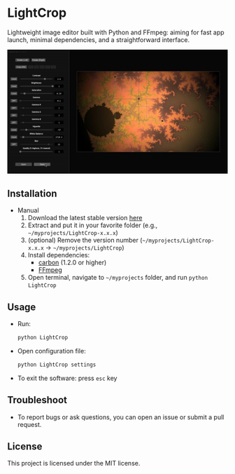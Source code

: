 # LightCrop

Lightweight image editor built with Python and FFmpeg: aiming for fast app launch, minimal dependencies, and a straightforward interface.

![banner](https://raw.githubusercontent.com/nvfp/LightCrop/master/banner.jpg)


## Installation

- Manual
    1. Download the latest stable version [here](https://github.com/nvfp/LightCrop/releases)
    2. Extract and put it in your favorite folder (e.g., `~/myprojects/LightCrop-x.x.x`)
    3. (optional) Remove the version number (`~/myprojects/LightCrop-x.x.x` -> `~/myprojects/LightCrop`)
    3. Install dependencies:
        - [carbon](https://github.com/nvfp/carbon) (1.2.0 or higher)
        - [FFmpeg](https://ffmpeg.org/download.html)
    4. Open terminal, navigate to `~/myprojects` folder, and run `python LightCrop`


## Usage

- Run:    

    ```sh
    python LightCrop
    ```

- Open configuration file:

    ```sh
    python LightCrop settings
    ```

- To exit the software: press `esc` key


## Troubleshoot

- To report bugs or ask questions, you can open an issue or submit a pull request.


## License

This project is licensed under the MIT license.
